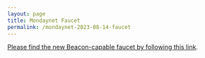 ```yaml
---
layout: page
title: Mondaynet Faucet
permalink: /mondaynet-2023-08-14-faucet
---
```


[Please find the new Beacon-capable faucet by following this link](https://faucet.mondaynet-2023-08-14.teztnets.xyz).
